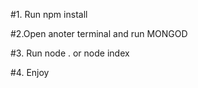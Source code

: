 <!-- to install needed modules -->
#1. Run npm install

<!-- start database -->
#2.Open anoter terminal and run MONGOD

<!-- to start App -->
#3. Run node . or node index   

#4. Enjoy